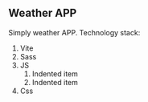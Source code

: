 ## Weather APP

Simply weather APP.
Technology stack:

1. Vite
2. Sass
3. JS
    1. Indented item
    2. Indented item
4. Css